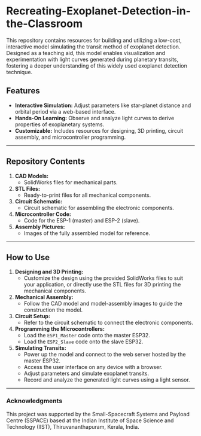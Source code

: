 # Recreating-Exoplanet-Detection-in-the-Classroom
This repository contains resources for building and utilizing a low-cost, interactive model simulating the transit method of exoplanet detection. Designed as a teaching aid, this model enables visualization and experimentation with light curves generated during planetary transits, fostering a deeper understanding of this widely used exoplanet detection technique.

## Features
- **Interactive Simulation:** Adjust parameters like star-planet distance and orbital period via a web-based interface.
- **Hands-On Learning:** Observe and analyze light curves to derive properties of exoplanetary systems.
- **Customizable:** Includes resources for designing, 3D printing, circuit assembly, and microcontroller programming.

---

## Repository Contents

1. **CAD Models:**
   - SolidWorks files for mechanical parts.
2. **STL Files:**
   - Ready-to-print files for all mechanical components.
3. **Circuit Schematic:**
   - Circuit schematic for assembling the electronic components.
4. **Microcontroller Code:**
   - Code for the ESP-1 (master) and ESP-2 (slave).
5. **Assembly Pictures:**
   - Images of the fully assembled model for reference.

---

## How to Use

1. **Designing and 3D Printing:**
   - Customize the design using the provided SolidWorks files to suit your application, or directly use the STL files for 3D printing the mechanical components. 
2. **Mechanical Assembly:**
   - Follow the CAD model and model-assembly images to guide the construction the model.
3. **Circuit Setup:**
   - Refer to the circuit schematic to connect the electronic components.
4. **Programming the Microcontrollers:**
   - Load the `ESP1_Master` code onto the master ESP32.
   - Load the `ESP2_Slave` code onto the slave ESP32.
5. **Simulating Transits:**
   - Power up the model and connect to the web server hosted by the master ESP32.
   - Access the user interface on any device with a browser.
   - Adjust parameters and simulate exoplanet transits.
   - Record and analyze the generated light curves using a light sensor.

---
### Acknowledgments
This project was supported by the Small-Spacecraft Systems and Payload Centre (SSPACE) based at the Indian Institute of Space Science and Technology (IIST), Thiruvananthapuram, Kerala, India.
